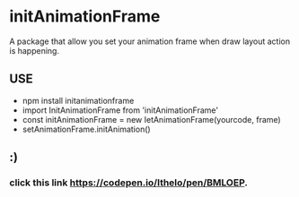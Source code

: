 # initAnimationFrame
A package that allow you set your animation frame when draw layout action is happening.

## USE

* npm install initanimationframe
* import InitAnimationFrame from 'initAnimationFrame'
* const initAnimationFrame = new IetAnimationFrame(yourcode, frame)
* setAnimationFrame.initAnimation()

## :)

### click this link  https://codepen.io/lthelo/pen/BMLOEP.
